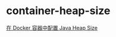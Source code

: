 # container-heap-size

[在 Docker 容器中配置 Java Heap Size](https://csongyu.github.io/posts/a495ab89.html)

